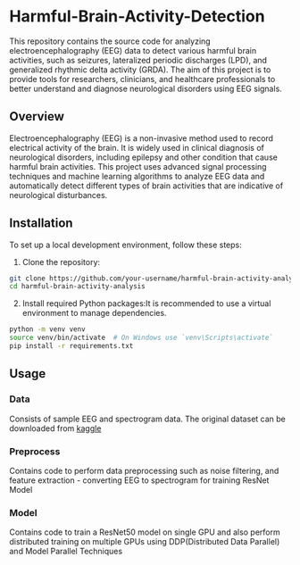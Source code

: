 # Harmful-Brain-Activity-Detection

This repository contains the source code for analyzing electroencephalography (EEG) data to detect various harmful brain activities, such as seizures, lateralized periodic discharges (LPD), and generalized rhythmic delta activity (GRDA). The aim of this project is to provide tools for researchers, clinicians, and healthcare professionals to better understand and diagnose neurological disorders using EEG signals.


## Overview

Electroencephalography (EEG) is a non-invasive method used to record electrical activity of the brain. It is widely used in clinical diagnosis of neurological disorders, including epilepsy and other condition that cause harmful brain activities. This project uses advanced signal processing techniques and machine learning algorithms to analyze EEG data and automatically detect different types of brain activities that are indicative of neurological disturbances.

## Installation

To set up a local development environment, follow these steps:

1. Clone the repository:

```bash
git clone https://github.com/your-username/harmful-brain-activity-analysis.git
cd harmful-brain-activity-analysis
```

2. Install required Python packages:It is recommended to use a virtual environment to manage dependencies.

```bash
python -m venv venv
source venv/bin/activate  # On Windows use `venv\Scripts\activate`
pip install -r requirements.txt
```

## Usage

### Data
Consists of sample EEG and spectrogram data. The original dataset can be downloaded from [kaggle](https://www.kaggle.com/competitions/hms-harmful-brain-activity-classification/data)

### Preprocess
Contains code to perform data preprocessing such as noise filtering, and feature extraction - converting EEG to spectrogram for training ResNet Model

### Model
Contains code to train a ResNet50 model on single GPU and also perform distributed training on multiple GPUs using DDP(Distributed Data Parallel) and Model Parallel Techniques





